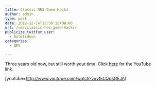 ```yaml
---
title: Classic NES Game Hacks
author: admin
type: post
date: 2012-12-24T12:50:32+00:00
url: /nes/classic-nes-game-hacks/
publicize_twitter_user:
  - hotelsdown
categories:
  - NES

---
```

Three years old now, but still worth your time. Click [here][1] for the YouTube link.

[youtube=http://www.youtube.com/watch?v=ytkCQpsGEJA]

 [1]: http://www.youtube.com/watch?v=ytkCQpsGEJA